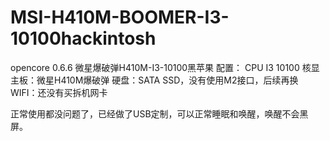 # MSI-H410M-BOOMER-I3-10100hackintosh
opencore 0.6.6
微星爆破弹H410M-I3-10100黑苹果 
配置： CPU I3 10100 核显 
主板：微星H410M爆破弹 
硬盘：SATA SSD，没有使用M2接口，后续再换 
WIFI：还没有买拆机网卡

正常使用都没问题了，已经做了USB定制，可以正常睡眠和唤醒，唤醒不会黑屏。
